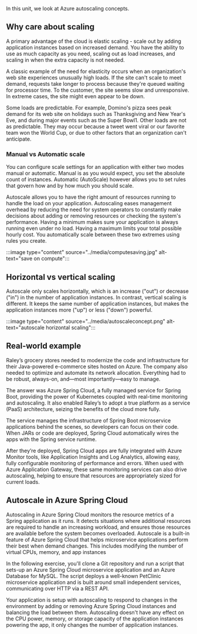 In this unit, we look at Azure autoscaling concepts.

## Why care about scaling

A primary advantage of the cloud is elastic scaling - scale out by adding application instances based on increased demand. You have the ability to use as much capacity as you need, scaling out as load increases, and scaling in when the extra capacity is not needed.

A classic example of the need for elasticity occurs when an organization's web site experiences unusually high loads. If the site can't scale to meet demand, requests take longer to process because they're queued waiting for processor time. To the customer, the site seems slow and unresponsive. In extreme cases, the site might even appear to be down.

Some loads are predictable. For example, Domino's pizza sees peak demand for its web site on holidays such as Thanksgiving and New Year's Eve, and during major events such as the Super Bowl1. Other loads are not as predictable. They may occur because a tweet went viral or our favorite team won the World Cup, or due to other factors that an organization can't anticipate.

### Manual vs Automatic scale

You can configure scale settings for an application with either two modes manual or automatic. Manual is as you would expect, you set the absolute count of instances. Automatic (AutoScale) however allows you to set rules that govern how and by how much you should scale.

Autoscale allows you to have the right amount of resources running to handle the load on your application. Autoscaling eases management overhead by reducing the need for system operators to constantly make decisions about adding or removing resources or checking the system's performance. Having a minimum makes sure your application is always running even under no load. Having a maximum limits your total possible hourly cost. You automatically scale between these two extremes using rules you create.

:::image type="content" source="../media/computesaving.jpg" alt-text="save on compute":::

## Horizontal vs vertical scaling

Autoscale only scales horizontally, which is an increase ("out") or decrease ("in") in the number of application instances. In contrast, vertical scaling is different. It keeps the same number of application instances, but makes the application instances more ("up") or less ("down") powerful.

:::image type="content" source="../media/autoscaleconcept.png" alt-text="autoscale horizontal scaling":::

## Real-world example

Raley’s grocery stores needed to modernize the code and infrastructure for their Java-powered e-commerce sites hosted on Azure. The company also needed to optimize and automate its network allocation. Everything had to be robust, always-on, and—most importantly—easy to manage.

The answer was Azure Spring Cloud, a fully managed service for Spring Boot, providing the power of Kubernetes coupled with real-time monitoring and autoscaling. It also enabled Raley’s to adopt a true platform as a service (PaaS) architecture, seizing the benefits of the cloud more fully.

The service manages the infrastructure of Spring Boot microservice applications behind the scenes, so developers can focus on their code. When JARs or code are deployed, Spring Cloud automatically wires the apps with the Spring service runtime.

After they’re deployed, Spring Cloud apps are fully integrated with Azure Monitor tools, like Application Insights and Log Analytics, allowing easy, fully configurable monitoring of performance and errors. When used with Azure Application Gateway, these same monitoring services can also drive autoscaling, helping to ensure that resources are appropriately sized for current loads.

## Autoscale in Azure Spring Cloud

Autoscaling in Azure Spring Cloud monitors the resource metrics of a Spring application as it runs. It detects situations where additional resources are required to handle an increasing workload, and ensures those resources are available before the system becomes overloaded. Autoscale is a built-in feature of Azure Spring Cloud that helps microservice applications perform their best when demand changes. This includes modifying the number of virtual CPUs, memory, and app instances

In the following exercise, you'll clone a Git repository and run a script that sets-up an Azure Spring Cloud microservice application and an Azure Database for MySQL.
The script deploys a well-known PetClinic microservice application and is built around small independent services, communicating over HTTP via a REST API.

Your application is setup with autoscaling to respond to changes in the environment by adding or removing Azure Spring Cloud instances and balancing the load between them. Autoscaling doesn't have any effect on the CPU power, memory, or storage capacity of the application instances powering the app, it only changes the number of application instances.
